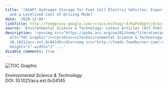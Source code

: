 ```yaml
---
title: '[ASAP] Hydrogen Storage for Fuel Cell Electric Vehicles: Expert Elicitation
  and a Levelized Cost of Driving Model'
date: '2020-12-04'
linkTitle: http://feedproxy.google.com/~r/acs/esthag/~3/KaPzOUpYcj0/acs.est.0c04145
source: 'Environmental Science & Technology: Latest Articles (ACS Publications)'
description: '<p><img src="https://pubs.acs.org/na101/home/literatum/publisher/achs/journals/content/esthag/0/esthag.ahead-of-print/acs.est.0c04145/20201204-01/images/medium/es0c04145_0006.gif"
  alt="TOC Graphic"/></p><div><cite>Environmental Science & Technology</cite></div><div>DOI:
  10.1021/acs.est.0c04145</div><img src="http://feeds.feedburner.com/~r/acs/esthag/~4/KaPzOUpYcj0"
  height="1" width="1" ...'
disable_comments: true
---
```

<p><img src="https://pubs.acs.org/na101/home/literatum/publisher/achs/journals/content/esthag/0/esthag.ahead-of-print/acs.est.0c04145/20201204-01/images/medium/es0c04145_0006.gif" alt="TOC Graphic"/></p><div><cite>Environmental Science & Technology</cite></div><div>DOI: 10.1021/acs.est.0c04145</div><img src="http://feeds.feedburner.com/~r/acs/esthag/~4/KaPzOUpYcj0" height="1" width="1" ...